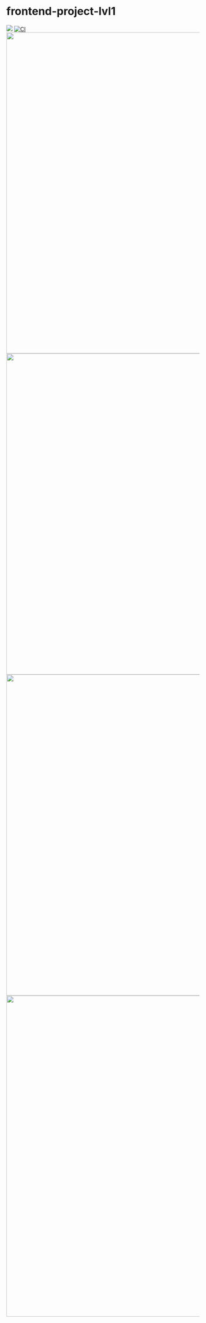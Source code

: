 # frontend-project-lvl1
<a href="https://codeclimate.com/github/codeclimate/codeclimate/maintainability"><img src="https://api.codeclimate.com/v1/badges/a99a88d28ad37a79dbf6/maintainability" /></a>
<a href="https://github.com/rudserg39/frontend-project-lvl1/actions"><img src="https://github.com/rudserg39/frontend-project-lvl1/workflows/CI/badge.svg" alt="CI" style="max-width:100%;"></a>
<a href="https://asciinema.org/a/GVqVcFVqXtPk2sUgqQAkrqHDT"><img src="https://asciinema.org/a/GVqVcFVqXtPk2sUgqQAkrqHDT.png" width="836"/></a>
<a href="https://asciinema.org/a/7kSfMMrY1L2RLU0LaIoWJeogD"><img src="https://asciinema.org/a/7kSfMMrY1L2RLU0LaIoWJeogD.png" width="836"/></a>
<a href="https://asciinema.org/a/0LmNLDqoW1CQayD8OybZmVTey"><img src="https://asciinema.org/a/0LmNLDqoW1CQayD8OybZmVTey.png" width="836"/></a>
<a href="https://asciinema.org/a/sHbXoHMV7ZaMB0i6x8fmGP9lC"><img src="https://asciinema.org/a/sHbXoHMV7ZaMB0i6x8fmGP9lC.png" width="836"/></a>

